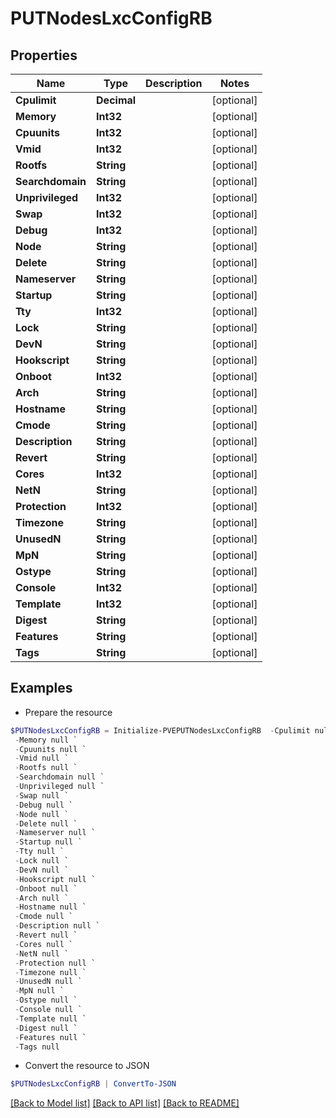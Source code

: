 # PUTNodesLxcConfigRB
## Properties

Name | Type | Description | Notes
------------ | ------------- | ------------- | -------------
**Cpulimit** | **Decimal** |  | [optional] 
**Memory** | **Int32** |  | [optional] 
**Cpuunits** | **Int32** |  | [optional] 
**Vmid** | **Int32** |  | [optional] 
**Rootfs** | **String** |  | [optional] 
**Searchdomain** | **String** |  | [optional] 
**Unprivileged** | **Int32** |  | [optional] 
**Swap** | **Int32** |  | [optional] 
**Debug** | **Int32** |  | [optional] 
**Node** | **String** |  | [optional] 
**Delete** | **String** |  | [optional] 
**Nameserver** | **String** |  | [optional] 
**Startup** | **String** |  | [optional] 
**Tty** | **Int32** |  | [optional] 
**Lock** | **String** |  | [optional] 
**DevN** | **String** |  | [optional] 
**Hookscript** | **String** |  | [optional] 
**Onboot** | **Int32** |  | [optional] 
**Arch** | **String** |  | [optional] 
**Hostname** | **String** |  | [optional] 
**Cmode** | **String** |  | [optional] 
**Description** | **String** |  | [optional] 
**Revert** | **String** |  | [optional] 
**Cores** | **Int32** |  | [optional] 
**NetN** | **String** |  | [optional] 
**Protection** | **Int32** |  | [optional] 
**Timezone** | **String** |  | [optional] 
**UnusedN** | **String** |  | [optional] 
**MpN** | **String** |  | [optional] 
**Ostype** | **String** |  | [optional] 
**Console** | **Int32** |  | [optional] 
**Template** | **Int32** |  | [optional] 
**Digest** | **String** |  | [optional] 
**Features** | **String** |  | [optional] 
**Tags** | **String** |  | [optional] 

## Examples

- Prepare the resource
```powershell
$PUTNodesLxcConfigRB = Initialize-PVEPUTNodesLxcConfigRB  -Cpulimit null `
 -Memory null `
 -Cpuunits null `
 -Vmid null `
 -Rootfs null `
 -Searchdomain null `
 -Unprivileged null `
 -Swap null `
 -Debug null `
 -Node null `
 -Delete null `
 -Nameserver null `
 -Startup null `
 -Tty null `
 -Lock null `
 -DevN null `
 -Hookscript null `
 -Onboot null `
 -Arch null `
 -Hostname null `
 -Cmode null `
 -Description null `
 -Revert null `
 -Cores null `
 -NetN null `
 -Protection null `
 -Timezone null `
 -UnusedN null `
 -MpN null `
 -Ostype null `
 -Console null `
 -Template null `
 -Digest null `
 -Features null `
 -Tags null
```

- Convert the resource to JSON
```powershell
$PUTNodesLxcConfigRB | ConvertTo-JSON
```

[[Back to Model list]](../README.md#documentation-for-models) [[Back to API list]](../README.md#documentation-for-api-endpoints) [[Back to README]](../README.md)

